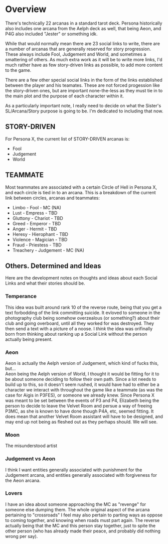 # Overview
There's technically 22 arcanas in a standard tarot deck. Persona historically also includes one arcana from the Aelph deck as well, that being Aeon, and P4G also included "Jester" or something idk.

While that would normally mean there are 23 social links to write, there are a number of arcanas that are generally reserved for story progression. These always include Fool, Judgement and World, and sometimes a smattering of others. As much extra work as it will be to write more links, I'd much rather have as few story-driven links as possible, to add more content to the game.

There are a few other special social links in the form of the links established between the player and his teamates. These are not forced progession like the story-driven ones, but are important none-the-less as they must tie in to the main plot and the purpose of each character within it.


As a particularly important note, I really need to decide on what the Sister's SL/Arcana/Story purpose is going to be. I'm dedicated to including that now.


## STORY-DRIVEN
For Persona X, the current list of STORY-DRIVEN arcanas is:
- Fool
- Judgement
- World


## TEAMMATE
Most teammates are associated with a certain Circle of Hell in Persona X, and each circle is tied in to an arcana. This is a breakdown of the current link between circles, arcanas and teammates:
- Limbo     - Fool          - MC (NA)
- Lust      - Empress       - TBD
- Gluttony  - Chariot       - TBD
- Greed     - Emperor       - TBD
- Anger     - Hermit        - TBD
- Heresy    - Hierophant    - TBD
- Violence  - Magician      - TBD
- Fraud     - Priestess     - TBD
- Treachery - Judgement     - MC (NA)


## Others. Determined and Ideas
Here are the development notes on thoughts and ideas about each Social Links and what their stories should be.


### Temperance
This idea was built around rank 10 of the reverse route, being that you get a text forbodding of the link committing suicide. It evloved to someone in the photography club being somehow overzealous (or something?) about their club and going overboard, until all they worked for was destroyed. They then send a text with a picture of a noose. I _think_ the idea was orifinally born from thinking about ranking up a Social Link without the person actually being present.


### Aeon
Aeon is actually the Aelph version of Judgement, which kind of fucks this, but...  
Aeon being the Aelph version of World, I thought it would be fitting for it to be about someone deciding to follow their own path. Since a lot needs to build up to this, so it doesn't seem rushed, it would have had to either be a character we interact with throughout the game like a teammate (as was the case for Aigis in P3FES), or someone we already knew. Since Persona X was meant to be set between the events of P3 and P4, Elizabeth being the person to decide to leave the Velvet Room and persue a way of freeing P3MC, as she is known to have done though P4A, etc, seemed fitting. It does mean that another Velvet Room assistant will have to be designed, and may end up not being as fleshed out as they perhaps should. We will see.


### Moon
The misunderstood artist


### Judgement vs Aeon
I think I want entities generally associated with punishment for the Judgement arcana, and entities generally associated with forgiveness for the Aeon arcana.


### Lovers
I have an idea about someone approaching the MC as "revenge" for someone else dumping them. The whole original aspect of the arcana pertaining to "crossroads" I feel may also pertain to parting ways as oppose to coming together, and knowing when roads must part again. The reverse actually being that the MC and this person stay together, just to spite the other person (who has already made their peace, and probably did nothing wrong per say).
